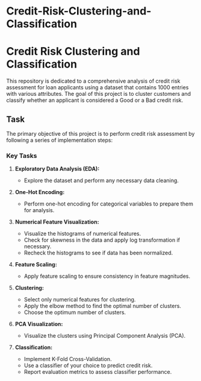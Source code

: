 # Credit-Risk-Clustering-and-Classification
# Credit Risk Clustering and Classification

This repository is dedicated to a comprehensive analysis of credit risk assessment for loan applicants using a dataset that contains 1000 entries with various attributes. The goal of this project is to cluster customers and classify whether an applicant is considered a Good or a Bad credit risk.


## Task

The primary objective of this project is to perform credit risk assessment by following a series of implementation steps:

### Key Tasks

1. **Exploratory Data Analysis (EDA):** 
   - Explore the dataset and perform any necessary data cleaning.
   
2. **One-Hot Encoding:** 
   - Perform one-hot encoding for categorical variables to prepare them for analysis.
   
3. **Numerical Feature Visualization:** 
   - Visualize the histograms of numerical features.
   - Check for skewness in the data and apply log transformation if necessary.
   - Recheck the histograms to see if data has been normalized.

4. **Feature Scaling:** 
   - Apply feature scaling to ensure consistency in feature magnitudes.

5. **Clustering:**
   - Select only numerical features for clustering.
   - Apply the elbow method to find the optimal number of clusters.
   - Choose the optimum number of clusters.

6. **PCA Visualization:**
   - Visualize the clusters using Principal Component Analysis (PCA).

7. **Classification:**
   - Implement K-Fold Cross-Validation.
   - Use a classifier of your choice to predict credit risk.
   - Report evaluation metrics to assess classifier performance.
